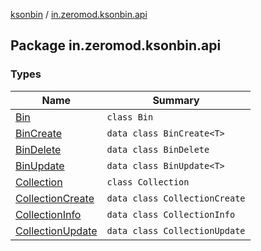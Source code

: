 [ksonbin](../index.md) / [in.zeromod.ksonbin.api](./index.md)

## Package in.zeromod.ksonbin.api

### Types

| Name | Summary |
|---|---|
| [Bin](-bin/index.md) | `class Bin` |
| [BinCreate](-bin-create/index.md) | `data class BinCreate<T>` |
| [BinDelete](-bin-delete/index.md) | `data class BinDelete` |
| [BinUpdate](-bin-update/index.md) | `data class BinUpdate<T>` |
| [Collection](-collection/index.md) | `class Collection` |
| [CollectionCreate](-collection-create/index.md) | `data class CollectionCreate` |
| [CollectionInfo](-collection-info/index.md) | `data class CollectionInfo` |
| [CollectionUpdate](-collection-update/index.md) | `data class CollectionUpdate` |
